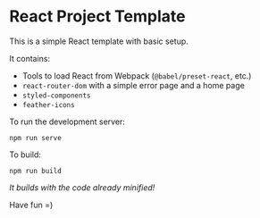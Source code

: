 # React Project Template

This is a simple React template with basic setup.

It contains:

* Tools to load React from Webpack (`@babel/preset-react`, etc.)
* `react-router-dom` with a simple error page and a home page
* `styled-components`
* `feather-icons`

To run the development server:

``` 
npm run serve
```

To build:

```
npm run build
```

*It builds with the code already minified!*

Have fun =)
